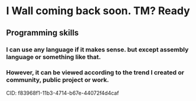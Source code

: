 # I Wall coming back soon. TM? Ready

## Programming skills

### I can use any language if it makes sense. but except assembly language or something like that.

### However, it can be viewed according to the trend I created or community, public project or work.

CID: f83968f1-11b3-4714-b67e-44072f4d4caf

<!-- Phawat, Phawat Sorratat, Phawat63915, Phawat Total, phwt, phwtt

# Phawat
## Phawat
### Phawat
#### Phawat
##### Phawat
###### Phawat

# Phawat63915
## Phawat63915
### Phawat63915
#### Phawat63915
##### Phawat63915
###### Phawat63915 -->

<!-- - 👋 Hi, I’m @Phawat63915 -->

<!-- - I will reveal a private project soon. -->
<!-- - 👀 I’m interested in ...
- 🌱 I’m currently learning ...
- 💞️ I’m looking to collaborate on ...
- 📫 How to reach me ... -->

<!-- My Discord : https://discord.gg/2y9YzkU

    reserve discord link 
         https://discord.gg/2y9YzkU
         https://discord.gg/9HaEZZQKGk
         https://discord.gg/htWNnsx25t
         https://discord.gg/QvrK8dGpEb
         https://discord.gg/w7GeXsD64W
         https://discord.gg/u53eej7U2z -->
         
<!---
Phawat63915/Phawat63915 is a ✨ special ✨ repository because its `README.md` (this file) appears on your GitHub profile.
You can click the Preview link to take a look at your changes.
--->
